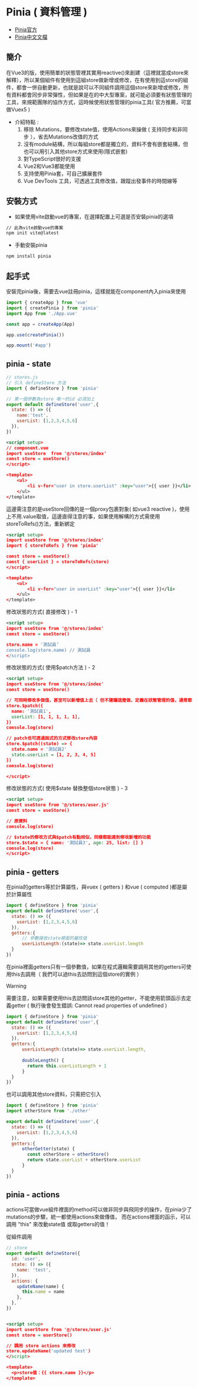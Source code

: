 # Pinia ( 資料管理 ) 
- [Pinia官方](https://pinia.vuejs.org/)
- [Pinia中文文檔](https://pinia.web3doc.top/introduction.html)



## 簡介 <div id="pinia-intro"></div>
在Vue3的版，使用簡單的狀態管裡其實用reactive()來創建（這裡就當成store來解釋），所以某個組件有使用到這組store做新增或修改，在有使用到這store的組件，都會一併自動更新，也就是說可以不同組件調用這個store來新增或修改，所有資料都會同步非常彈性，但如果是在的中大型專案，就可能必須要有狀態管理的工具，來規範團隊的協作方式，這時候使用狀態管理的pinia工具( 官方推薦，可當做Vuex5 )
  
- 介紹特點 :
  1. 移除 Mutations，要修改state值，使用Actions來操做 ( 支持同步和非同步 ），省去Mutations改值的方式
  2. 沒有module結構，所以每組store都是獨立的，資料不會有嵌套結構，但也可以用引入其他store方式來使用(隱式嵌套)
  3. 對TypeScript很好的支援
  4. Vue2和Vue3都能使用
  5. 支持使用Pinia套，可自己擴展套件
  6. Vue DevTools 工具，可透過工具修改值，跟蹤出發事件的時間線等
   
## 安裝方式 <div id="pinia-install"></div>
- 如果使用vite啟動vue的專案，在選擇配置上可選是否安裝pinia的選項
```sh
// 此為vite啟動vue的專案
npm init vite@latest
```
- 手動安裝pinia
```sh
npm install pinia
```

## 起手式 <div id="pinia-init"></div>

安裝完pinia後，需要去vue註冊pinia，這樣就能在component內入pinia來使用

<!--sec data-title="起手式 範例 :" data-id="section1" data-show=true ces-->

```js
import { createApp } from 'vue'
import { createPinia } from 'pinia'
import App from './App.vue'

const app = createApp(App)

app.use(createPinia())

app.mount('#app')
```

<!--endsec-->


## pinia - state <div id="pinia-state"></div>

<!--sec data-title="State 範例 :" data-id="section2" data-show=true ces-->

```js
// stores.js
// 引入 defineStore 方法 
import { defineStore } from 'pinia'

// 第一個參數為store 唯一的id 必須加上
export default defineStore('user',{
  state: () => ({
    name:'test',  
    userList: [1,2,3,4,5,6]
  }),
})
```

```xml
<script setup>
// component.vue
import useStore  from '@/stores/index'
const store = useStore()
</script>

<template>
    <ul>
        <li v-for="user in store.userList" :key="user">{{ user }}</li>
    </ul>
</template>
```

這邊需注意的是useStore回傳的是一個proxy包裹對象( 如vue3 reactive )，使用上不用.value取值，這邊直得注意的事，如果使用解構的方式需使用storeToRefs()方法，重新綁定

```xml
<script setup>
import useStore from '@/stores/index'
import { storeToRefs } from 'pinia'

const store = useStore()
const { userList } = storeToRefs(store)
</script>

<template>
    <ul>
        <li v-for="user in userList" :key="user">{{ user }}</li>
    </ul>
</template>
```

修改狀態的方式( 直接修改 ) - 1 
```xml
<script setup>
import useStore from '@/stores/index'
const store = useStore()

store.name = '測試員‘
console.log(store.name) // 測試員
</script>
```

修改狀態的方式( 使用$patch方法 ) - 2
```xml
<script setup>
import useStore from '@/stores/index'
const store = useStore()

// 可同時修改多個值，甚至可以新增值上去（ 但不建議這麼做，定義在狀態管理的值，通常都事先規劃好才定義在上面，很少會透過程式碼直接新增！ ）
store.$patch({
  name: '測試員1',
  userList: [1, 1, 1, 1, 1],
})
console.log(store)

// patch也可透過函式的方式修改store內容
store.$patch((state) => {
  state.name = '測試員2'
  state.userList = [1, 2, 3, 4, 5]
})
console.log(store)

</script>
```

修改狀態的方式( 使用$state 替換整個store狀態 ) - 3
```xml
<script setup>
import useStore from '@/stores/user.js'
const store = useStore()

// 原資料
console.log(store)

// $state的修改方式與$patch有點相似，同樣都能達到修改新增的功能
store.$state = { name: '測試員3', age: 25, list: [] }
console.log(store)
</script>
```
<!--endsec-->


## pinia - getters <div id="pinia-getters"></div>

在pinia的getters等於計算屬性，與vuex ( getters ) 和vue ( computed )都是屬於計算屬性

<!--sec data-title="Getters 範例 :" data-id="section3" data-show=true ces-->

```js
import { defineStore } from 'pinia'
export default defineStore('user',{
  state: () => ({
    userList: [1,2,3,4,5,6]
  }),
  getters:{
      // 參數接收state裡面的屬性值
      userListLength:(state)=> state.userList.length
  }
})
```

在pinia裡面getters只有一個參數值，如果在程式邏輯需要調用其他的getters可使用this去調用（ 我們可以過this去訪問到這個store的實例 ）

> [!warning]
> 需要注意，如果需要使用this去訪問該store其他的getter，不能使用箭頭函示去定義getter ( 執行後會發生錯誤: Cannot read properties of undefined )

```js
import { defineStore } from 'pinia'
export default defineStore('user',{
  state: () => ({
    userList: [1,2,3,4,5,6]
  }),
  getters:{
      userListLength:(state)=> state.userList.length,
 
      doubleLength() {
        return this.userListLength + 1
      }
  }
})
```

也可以調用其他store資料，只需把它引入

```js
import { defineStore } from 'pinia'
import otherStore from './other'

export default defineStore('user',{
  state: () => ({
    userList: [1,2,3,4,5,6]
  }),
  getters:{ 
      otherGetter(state) {
        const otherStore = otherStore()
        return state.userList + otherStore.userList
      }
  }
})
```

<!--endsec-->


## pinia - actions  <div id="pinia-actions"></div>

actions可當做vue組件裡面的method可以做非同步與飛同步的操作，在pinia少了mutations的步驟，統一都使用actions來做傳值，
而在actions裡面的函示，可以調用 "this" 來改動state值 或取getters的值！

<!--sec data-title="Actions 範例 :" data-id="section4" data-show=true ces-->

從組件調用

```js
// store
export default defineStore({
  id: 'user',
  state: () => ({
    name: 'test',
  }),
  actions: {
    updateName(name) {
      this.name = name
    },
  },
})
```


```xml

<script setup>
import userStore from '@/stores/user.js'
const store = userStore()

// 調用 store actions 來修改 
store.updateName('updated test')
</script>

<template>
  <p>store值：{{ store.name }}</p>
</template>

```

<!--endsec-->
